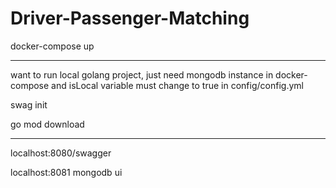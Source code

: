 # Driver-Passenger-Matching

docker-compose up

-----------------------

want to run local golang project, just need mongodb instance in docker-compose and isLocal variable must change to true in config/config.yml 

swag init

go mod download

-------------------------

localhost:8080/swagger

localhost:8081 mongodb ui
